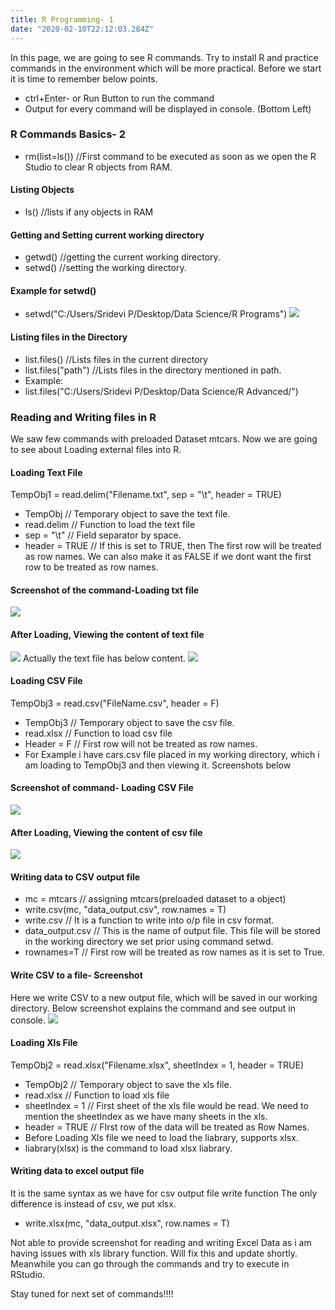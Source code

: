 ```yaml
---
title: R Programming- 1
date: "2020-02-10T22:12:03.284Z"
---
```


In this page, we are going to see R commands. Try to install R and practice commands in the environment which will be more practical. Before we start it is time to remember below points.
- ctrl+Enter- or Run Button to run the command
- Output for every command will be displayed in console. (Bottom Left)
### R Commands Basics- 2
- rm(list=ls()) //First command to be executed as soon as we open the R Studio to clear R objects from RAM.
#### Listing Objects
- ls() //lists if any objects in RAM
#### Getting and Setting current working directory
- getwd() //getting the current working directory. 
- setwd() //setting the working directory.
#### Example for setwd()
- setwd("C:/Users/Sridevi P/Desktop/Data Science/R Programs")
![](./P1.png)
#### Listing files in the Directory
- list.files() //Lists files in the current directory
- list.files("path") //Lists files in the directory mentioned in path.
- Example:
- list.files("C:/Users/Sridevi P/Desktop/Data Science/R Advanced/")
### Reading and Writing files in R
We saw few commands with preloaded Dataset mtcars. Now we are going to see about Loading external files into R.
#### Loading Text File
TempObj1 = read.delim("Filename.txt", sep = "\t", header = TRUE)
- TempObj  // Temporary object to save the text file.
- read.delim // Function to load the text file
- sep = "\t" // Field separator by space.
- header = TRUE // If this is set to TRUE, then The first row will be treated as row names. We can also make it as FALSE if we dont want the first row to be treated as row names.
#### Screenshot of the command-Loading txt file
![](./P2.png)
#### After Loading, Viewing the content of text file
![](./P3.png)
Actually the text file has below content.
![](./P4.png)
#### Loading CSV File
TempObj3 = read.csv("FileName.csv", header = F) 
- TempObj3 // Temporary object to save the csv file.
- read.xlsx // Function to load csv file
- Header = F // First row will not be treated as row names.
- For Example i have cars.csv file placed in my working directory, which i am loading to TempObj3 and then viewing it. Screenshots below
#### Screenshot of command- Loading CSV File 
![](./P6.png)
#### After Loading, Viewing the content of csv file
![](./P7.png)
#### Writing data to CSV output file
- mc = mtcars // assigning mtcars(preloaded dataset to a object)
- write.csv(mc, "data_output.csv", row.names = T)
- write.csv // It is a function to write into o/p file in csv format.
- data_output.csv // This is the name of output file. This file will be stored in the working directory we set prior using command setwd.
- rownames=T // First row will  be treated as row names as it is set to True.
#### Write CSV to a file- Screenshot
Here we write CSV to a new output file, which will be saved in our working directory. Below screenshot explains the command and see output in console.
![](./P8.png)
#### Loading Xls File
TempObj2 = read.xlsx("Filename.xlsx", sheetIndex = 1, header = TRUE)
- TempObj2 // Temporary object to save the xls file.
- read.xlsx // Function to load xls file
- sheetIndex = 1 // First sheet of the xls file would be read. We need to mention the sheetIndex as we have many sheets in the xls.
- header = TRUE // FIrst row of the data will be treated as Row Names.
- Before Loading Xls file we need to load the liabrary, supports xlsx.
- liabrary(xlsx) is the command to load xlsx liabrary.
#### Writing data to excel output file
It is the same syntax as we have for csv output file write function
The only difference is instead of csv, we put xlsx.
- write.xlsx(mc, "data_output.xlsx", row.names = T)

Not able to provide screenshot for reading and writing Excel Data as i am having issues with xls library function. Will fix this and update shortly. Meanwhile you can go through the commands and try to execute in RStudio.

Stay tuned for next set of commands!!!!

